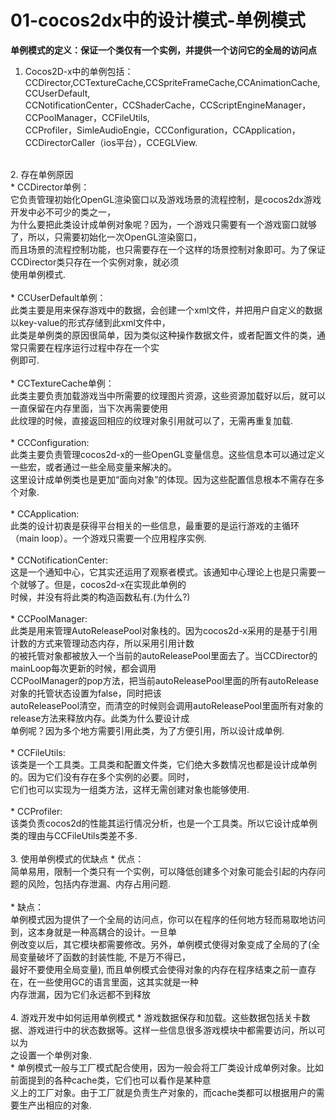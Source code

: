 01-cocos2dx中的设计模式-单例模式
=====

**单例模式的定义：保证一个类仅有一个实例，并提供一个访问它的全局的访问点**<br>

1. Cocos2D-x中的单例包括：
CCDirector,CCTextureCache,CCSpriteFrameCache,CCAnimationCache,CCUserDefault, <br>
CCNotificationCenter，CCShaderCache，CCScriptEngineManager，CCPoolManager，CCFileUtils, <br>
CCProfiler，SimleAudioEngie，CCConfiguration，CCApplication，CCDirectorCaller（ios平台），CCEGLView. <br>
<br>
2. 存在单例原因
<br>
* CCDirector单例：<br>
它负责管理初始化OpenGL渲染窗口以及游戏场景的流程控制，是cocos2dx游戏开发中必不可少的类之一，<br>
为什么要把此类设计成单例对象呢？因为，一个游戏只需要有一个游戏窗口就够了，所以，只需要初始化一次OpenGL渲染窗口，<br>
而且场景的流程控制功能，也只需要存在一个这样的场景控制对象即可。为了保证CCDirector类只存在一个实例对象，就必须<br>
使用单例模式.<br>
<br>
* CCUserDefault单例：<br>
此类主要是用来保存游戏中的数据，会创建一个xml文件，并把用户自定义的数据以key-value的形式存储到此xml文件中，<br>
此类是单例类的原因很简单，因为类似这种操作数据文件，或者配置文件的类，通常只需要在程序运行过程中存在一个实 <br>
例即可.<br>
<br>
* CCTextureCache单例：<br>
此类主要负责加载游戏当中所需要的纹理图片资源，这些资源加载好以后，就可以一直保留在内存里面，当下次再需要使用<br>
此纹理的时候，直接返回相应的纹理对象引用就可以了，无需再重复加载.<br>
<br>
* CCConfiguration: <br>
此类主要负责管理cocos2d-x的一些OpenGL变量信息。这些信息本可以通过定义一些宏，或者通过一些全局变量来解决的。<br>
这里设计成单例类也是更加“面向对象”的体现。因为这些配置信息根本不需存在多个对象. <br>
<br>
* CCApplication: <br>
此类的设计初衷是获得平台相关的一些信息，最重要的是运行游戏的主循环（main loop）。一个游戏只需要一个应用程序实例.<br>
<br>
* CCNotificationCenter: <br>
这是一个通知中心，它其实还运用了观察者模式。该通知中心理论上也是只需要一个就够了。但是，cocos2d-x在实现此单例的 <br>
时候，并没有将此类的构造函数私有.(为什么?) <br>
<br>
* CCPoolManager: <br>
此类是用来管理AutoReleasePool对象栈的。因为cocos2d-x采用的是基于引用计数的方式来管理动态内存，所以采用引用计数<br>
的被托管对象都被放入一个当前的autoReleasePool里面去了。当CCDirector的mainLoop每次更新的时候，都会调用<br>
CCPoolManager的pop方法，把当前autoReleasePool里面的所有autoRelease对象的托管状态设置为false，同时把该<br>
autoReleasePool清空，而清空的时候则会调用autoReleasePool里面所有对象的release方法来释放内存。此类为什么要设计成<br>
单例呢？因为多个地方需要引用此类，为了方便引用，所以设计成单例.<br>
<br>
* CCFileUtils: <br>
该类是一个工具类。工具类和配置文件类，它们绝大多数情况也都是设计成单例的。因为它们没有存在多个实例的必要。同时，<br>
它们也可以实现为一组类方法，这样无需创建对象也能够使用. <br>
<br>
* CCProfiler: <br>
该类负责cocos2d的性能其运行情况分析，也是一个工具类。所以它设计成单例类的理由与CCFileUtils类差不多.<br>
<br>
3. 使用单例模式的优缺点
* 优点： <br>
简单易用，限制一个类只有一个实例，可以降低创建多个对象可能会引起的内存问题的风险，包括内存泄漏、内存占用问题.<br>
<br>
* 缺点：<br>
单例模式因为提供了一个全局的访问点，你可以在程序的任何地方轻而易取地访问到，这本身就是一种高耦合的设计。一旦单<br>
例改变以后，其它模块都需要修改。另外，单例模式使得对象变成了全局的了(全局变量破坏了函数的封装性能, 不是万不得已，<br>
最好不要使用全局变量), 而且单例模式会使得对象的内存在程序结束之前一直存在，在一些使用GC的语言里面，这其实就是一种<br>
内存泄漏，因为它们永远都不到释放<br>
<br>
4. 游戏开发中如何运用单例模式
* 游戏数据保存和加载。这些数据包括关卡数据、游戏进行中的状态数据等。这样一些信息很多游戏模块中都需要访问，所以可以为 <br>
之设置一个单例对象. <br>
* 单例模式一般与工厂模式配合使用，因为一般会将工厂类设计成单例对象。比如前面提到的各种cache类，它们也可以看作是某种意<br>
义上的工厂对象。由于工厂就是负责生产对象的，而cache类都可以根据用户的需要生产出相应的对象. <br>

